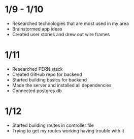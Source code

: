 # 1/9 - 1/10
- Researched technologies that are most used in my area
- Brainstormed app ideas
- Created user stories and drew out wire frames
# 1/11
- Researched PERN stack
- Created GitHub repo for backend
- Started building basics for backend
- Made the server and installed all dependencies
- Connected postgres db
# 1/12
- Started building routes in controller file
- Trying to get my routes working having trouble with it
